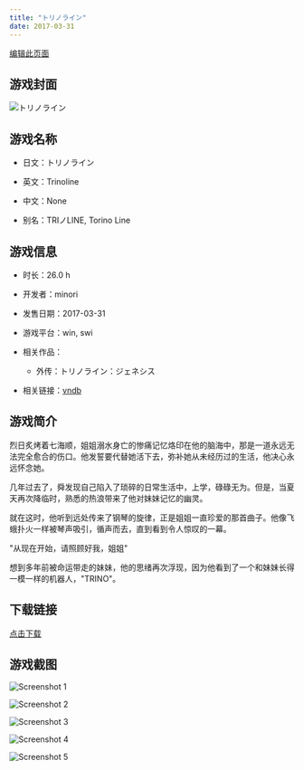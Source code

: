 ```yaml
---
title: "トリノライン"
date: 2017-03-31
---
```

[编辑此页面](https://github.com/ACG-3/ADV3-source/blob/main/source/_posts/games/%E3%83%88%E3%83%AA%E3%83%8E%E3%83%A9%E3%82%A4%E3%83%B3.md)

## 游戏封面

![トリノライン](https%3A//pan.timero.xyz/onedrive/img_lib_001/%E3%83%88%E3%83%AA%E3%83%8E%E3%83%A9%E3%82%A4%E3%83%B3_cover.avif)


## 游戏名称

- 日文：トリノライン
- 英文：Trinoline
- 中文：None

- 别名：TRIノLINE, Torino Line


## 游戏信息

- 时长：26.0 h
- 开发者：minori
- 发售日期：2017-03-31
- 游戏平台：win, swi
- 相关作品：
   - 外传：トリノライン：ジェネシス

- 相关链接：[vndb](https://vndb.org/v19644)


## 游戏简介

烈日炙烤着七海顺，姐姐溺水身亡的惨痛记忆烙印在他的脑海中，那是一道永远无法完全愈合的伤口。他发誓要代替她活下去，弥补她从未经历过的生活，他决心永远怀念她。

几年过去了，舜发现自己陷入了琐碎的日常生活中，上学，碌碌无为。但是，当夏天再次降临时，熟悉的热浪带来了他对妹妹记忆的幽灵。

就在这时，他听到远处传来了钢琴的旋律，正是姐姐一直珍爱的那首曲子。他像飞蛾扑火一样被琴声吸引，循声而去，直到看到令人惊叹的一幕。

"从现在开始，请照顾好我，姐姐"

想到多年前被命运带走的妹妹，他的思绪再次浮现，因为他看到了一个和妹妹长得一模一样的机器人，"TRINO"。




## 下载链接

[点击下载](https://pan.timero.xyz/onedrive/adv_lib_001/%E3%83%88%E3%83%AA%E3%83%8E%E3%83%A9%E3%82%A4%E3%83%B3)


## 游戏截图


![Screenshot 1](https%3A//pan.timero.xyz/onedrive/img_lib_001/%E3%83%88%E3%83%AA%E3%83%8E%E3%83%A9%E3%82%A4%E3%83%B3_Screenshot_1.avif)

![Screenshot 2](https%3A//pan.timero.xyz/onedrive/img_lib_001/%E3%83%88%E3%83%AA%E3%83%8E%E3%83%A9%E3%82%A4%E3%83%B3_Screenshot_2.avif)

![Screenshot 3](https%3A//pan.timero.xyz/onedrive/img_lib_001/%E3%83%88%E3%83%AA%E3%83%8E%E3%83%A9%E3%82%A4%E3%83%B3_Screenshot_3.avif)

![Screenshot 4](https%3A//pan.timero.xyz/onedrive/img_lib_001/%E3%83%88%E3%83%AA%E3%83%8E%E3%83%A9%E3%82%A4%E3%83%B3_Screenshot_4.avif)

![Screenshot 5](https%3A//pan.timero.xyz/onedrive/img_lib_001/%E3%83%88%E3%83%AA%E3%83%8E%E3%83%A9%E3%82%A4%E3%83%B3_Screenshot_5.avif)


